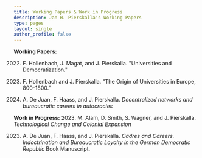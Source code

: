 ```yaml
---
title: Working Papers & Work in Progress
description: Jan H. Pierskalla's Working Papers
type: pages
layout: single
author_profile: false
---
```


__Working Papers:__


2022. F. Hollenbach, J. Magat, and J. Pierskalla. "Universities and Democratization."

2023. F. Hollenbach and J. Pierskalla. "The Origin of Universities in Europe, 800-1800."

2023. A. De Juan, F. Haass, and J. Pierskalla. *Decentralized networks and bureaucratic careers in autocracies*

__Work in Progress:__
2023. M. Alam, D. Smith, S. Wagner, and J. Pierskalla. *Technological Change and Colonial Expansion*

2023. A. De Juan, F. Haass, and J. Pierskalla. *Cadres and Careers. Indoctrination and Bureaucratic Loyalty in the German Democratic Republic* Book Manuscript.



